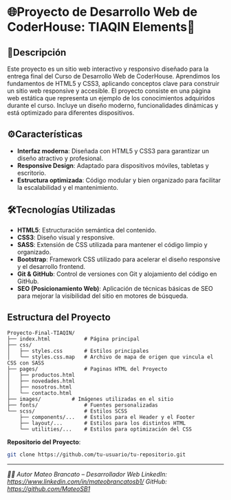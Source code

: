 # 🌐Proyecto de Desarrollo Web de CoderHouse: TIAQIN Elements🌟

## 🚀Descripción
Este proyecto es un sitio web interactivo y responsivo diseñado para la entrega final del Curso de Desarrollo Web de CoderHouse. Aprendimos los fundamentos de HTML5 y CSS3, aplicando conceptos clave para construir un sitio web responsive y accesible. El proyecto consiste en una página web estática que representa un ejemplo de los conocimientos adquiridos durante el curso. Incluye un diseño moderno, funcionalidades dinámicas y está optimizado para diferentes dispositivos.

## ⚙️Características

- **Interfaz moderna**: Diseñada con HTML5 y CSS3 para garantizar un diseño atractivo y profesional.
- **Responsive Design**: Adaptado para dispositivos móviles, tabletas y escritorio.
- **Estructura optimizada**: Código modular y bien organizado para facilitar la escalabilidad y el mantenimiento.

## 🛠️Tecnologías Utilizadas

- **HTML5**: Estructuración semántica del contenido.
- **CSS3**: Diseño visual y responsive.
- **SASS**: Extensión de CSS utilizada para mantener el código limpio y organizado.
- **Bootstrap**: Framework CSS utilizado para acelerar el diseño responsive y el desarrollo frontend.
- **Git & GitHub**: Control de versiones con Git y alojamiento del código en GitHub.
- **SEO (Posicionamiento Web)**: Aplicación de técnicas básicas de SEO para mejorar la visibilidad del sitio en motores de búsqueda.

## Estructura del Proyecto

```plaintext
Proyecto-Final-TIAQIN/
├── index.html           # Página principal
├── css/
│   ├── styles.css       # Estilos principales
│   └── styles.css.map   # Archivo de mapa de origen que vincula el CSS con SASS
├── pages/               # Paginas HTML del Proyecto
│   ├── productos.html
│   ├── novedades.html
│   ├── nosotros.html
│   └── contacto.html
├── images/	         # Imágenes utilizadas en el sitio
├── fonts/               # Fuentes personalizadas
└── scss/                # Estilos SCSS
    ├── components/...   # Estilos para el Header y el Footer
    ├── layout/...       # Estilos para los distintos HTML
    └── utilities/...    # Estilos para optimización del CSS
```


**Repositorio del Proyecto**:

   ```bash
   git clone https://github.com/tu-usuario/tu-repositorio.git
   ```


---

_🧑‍💻 Autor Mateo Brancato – Desarrollador Web LinkedIn: https://www.linkedin.com/in/mateobrancatosb1/ GitHub: https://github.com/MateoSB1_
